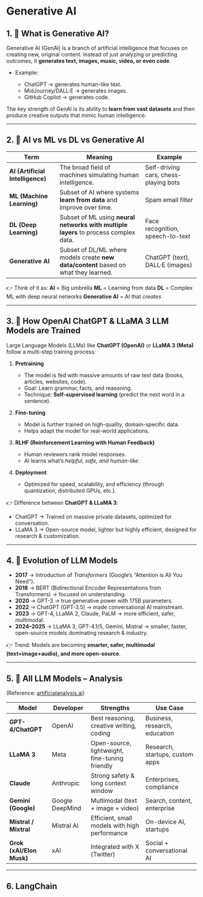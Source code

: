 # Generative AI

## 1. 🔹 What is Generative AI?

Generative AI (GenAI) is a branch of artificial intelligence that focuses on creating new, original content. Instead of just analyzing or predicting outcomes, it **generates text, images, music, video, or even code**.

* Example:

  * ChatGPT → generates human-like text.
  * MidJourney/DALL·E → generates images.
  * GitHub Copilot → generates code.

The key strength of GenAI is its ability to **learn from vast datasets** and then produce creative outputs that mimic human intelligence.

---

## 2. 🔹 AI vs ML vs DL vs Generative AI

| Term                             | Meaning                                                                              | Example                               |
| -------------------------------- | ------------------------------------------------------------------------------------ | ------------------------------------- |
| **AI (Artificial Intelligence)** | The broad field of machines simulating human intelligence.                           | Self-driving cars, chess-playing bots |
| **ML (Machine Learning)**        | Subset of AI where systems **learn from data** and improve over time.                | Spam email filter                     |
| **DL (Deep Learning)**           | Subset of ML using **neural networks with multiple layers** to process complex data. | Face recognition, speech-to-text      |
| **Generative AI**                | Subset of DL/ML where models create **new data/content** based on what they learned. | ChatGPT (text), DALL·E (images)       |

👉 Think of it as:
**AI** = Big umbrella
**ML** = Learning from data
**DL** = Complex ML with deep neural networks
**Generative AI** = AI that *creates*

---

## 3. 🔹 How OpenAI ChatGPT & LLaMA 3 LLM Models are Trained

Large Language Models (LLMs) like **ChatGPT (OpenAI)** or **LLaMA 3 (Meta)** follow a multi-step training process:

1. **Pretraining**

   * The model is fed with massive amounts of raw text data (books, articles, websites, code).
   * Goal: Learn grammar, facts, and reasoning.
   * Technique: **Self-supervised learning** (predict the next word in a sentence).

2. **Fine-tuning**

   * Model is further trained on high-quality, domain-specific data.
   * Helps adapt the model for real-world applications.

3. **RLHF (Reinforcement Learning with Human Feedback)**

   * Human reviewers rank model responses.
   * AI learns what’s *helpful, safe, and human-like*.

4. **Deployment**

   * Optimized for speed, scalability, and efficiency (through quantization, distributed GPUs, etc.).

👉 Difference between **ChatGPT & LLaMA 3**:

* ChatGPT → Trained on massive private datasets, optimized for conversation.
* LLaMA 3 → Open-source model, lighter but highly efficient, designed for research & customization.

---

## 4. 🔹 Evolution of LLM Models

* **2017** → Introduction of *Transformers* (Google’s “Attention is All You Need”).
* **2018** → BERT (Bidirectional Encoder Representations from Transformers) → focused on understanding.
* **2020** → GPT-3 → true generative power with 175B parameters.
* **2022** → ChatGPT (GPT-3.5) → made conversational AI mainstream.
* **2023** → GPT-4, LLaMA 2, Claude, PaLM → more efficient, safer, multimodal.
* **2024–2025** → LLaMA 3, GPT-4.1/5, Gemini, Mistral → smaller, faster, open-source models dominating research & industry.

👉 Trend: Models are becoming **smarter, safer, multimodal (text+image+audio), and more open-source**.

---

## 5. 🔹 All LLM Models – Analysis

(Reference: [artificialanalysis.ai](https://artificialanalysis.ai/))

| Model                    | Developer       | Strengths                                      | Use Case                        |
| ------------------------ | --------------- | ---------------------------------------------- | ------------------------------- |
| **GPT-4/ChatGPT**        | OpenAI          | Best reasoning, creative writing, coding       | Business, research, education   |
| **LLaMA 3**              | Meta            | Open-source, lightweight, fine-tuning friendly | Research, startups, custom apps |
| **Claude**               | Anthropic       | Strong safety & long context window            | Enterprises, compliance         |
| **Gemini (Google)**      | Google DeepMind | Multimodal (text + image + video)              | Search, content, enterprise     |
| **Mistral / Mixtral**    | Mistral AI      | Efficient, small models with high performance  | On-device AI, startups          |
| **Grok (xAI/Elon Musk)** | xAI             | Integrated with X (Twitter)                    | Social + conversational AI      |

---

## 6. LangChain
